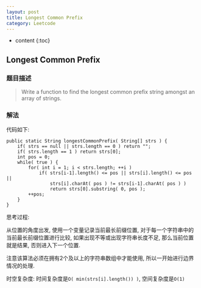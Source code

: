 ```yaml
---
layout: post
title: Longest Common Prefix
category: Leetcode
---
```


* content
{:toc}

## Longest Common Prefix

### 题目描述

> Write a function to find the longest common prefix string amongst an array of strings.


### 解法

代码如下:

    public static String longestCommonPrefix( String[] strs ) {
        if( strs == null || strs.length == 0 ) return "";
        if( strs.length == 1 ) return strs[0];
        int pos = 0;
        while( true ) {
            for( int i = 1; i < strs.length; ++i )
                if( strs[i-1].length() <= pos || strs[i].length() <= pos || 
                    strs[i].charAt( pos ) != strs[i-1].charAt( pos ) )
                    return strs[0].substring( 0, pos );
            ++pos;
        }
    }

思考过程: 

从位置的角度出发, 使用一个变量记录当前最长前缀位置, 对于每一个字符串中的当前最长前缀位置进行比较, 如果出现不等或出现字符串长度不足, 那么当前位置就是结果, 否则进入下一个位置.

注意该算法必须在拥有2个及以上的字符串数组中才能使用, 所以一开始进行边界情况的处理.

时空复杂度: 时间复杂度是`O( min(strs[i].length()) )`, 空间复杂度是`O(1)`